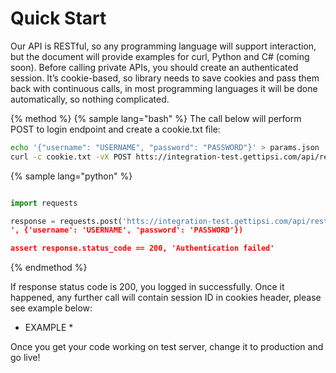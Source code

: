 # Quick Start

Our API is RESTful, so any programming language will support interaction, but the document will provide examples for curl, Python and C# (coming soon).
Before calling private APIs, you should create an authenticated session. It’s cookie-based, so library needs to save cookies and pass them back with continuous calls, in most programming languages it will be done automatically, so nothing complicated.

{% method %}
{% sample lang="bash" %}
The call below will perform POST to login endpoint and create a cookie.txt file:
```bash
echo '{"username": "USERNAME", "password": "PASSWORD"}' > params.json
curl -c cookie.txt -vX POST htts://integration-test.gettipsi.com/api/rest/v001/login -d @params.json
```

{% sample lang="python" %}
```python

import requests

response = requests.post('htts://integration-test.gettipsi.com/api/rest/v001/login
', {'username': 'USERNAME', 'password': 'PASSWORD'})

assert response.status_code == 200, 'Authentication failed'
```
{% endmethod %}

If response status code is 200, you logged in successfully. Once it happened, any further call will contain session ID in cookies header, please see example below:

* EXAMPLE *

Once you get your code working on test server, change it to production and go live!